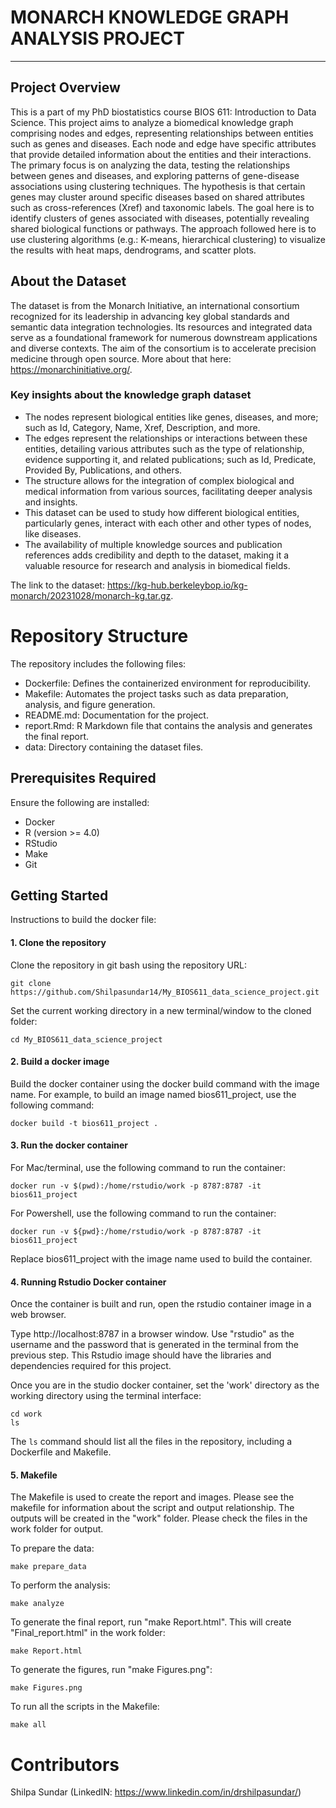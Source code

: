 # MONARCH KNOWLEDGE GRAPH ANALYSIS PROJECT

------------------------------------------------------------

## Project Overview

This is a part of my PhD biostatistics course BIOS 611: Introduction to Data Science. This project aims to analyze a biomedical knowledge graph comprising nodes and edges, representing relationships between entities such as genes and diseases. Each node and edge have specific attributes that provide detailed information about the entities and their interactions. The primary focus is on analyzing the data, testing the relationships between genes and diseases, and exploring patterns of gene-disease associations using clustering techniques. The hypothesis is that certain genes may cluster around specific diseases based on shared attributes such as cross-references (Xref) and taxonomic labels. The goal here is to identify clusters of genes associated with diseases, potentially revealing shared biological functions or pathways. The approach followed here is to use clustering algorithms (e.g.: K-means, hierarchical clustering) to visualize the results with heat maps, dendrograms, and scatter plots.


## About the Dataset

The dataset is from the Monarch Initiative, an international consortium recognized for its leadership in advancing key global standards and semantic data integration technologies. Its resources and integrated data serve as a foundational framework for numerous downstream applications and diverse contexts. The aim of the consortium is to accelerate precision medicine through open source. More about that here: https://monarchinitiative.org/.


### Key insights about the knowledge graph dataset

* The nodes represent biological entities like genes, diseases, and more; such as Id, Category, Name, Xref, Description, and more.
* The edges represent the relationships or interactions between these entities, detailing various attributes such as the type of relationship, evidence supporting it, and related publications; such as Id, Predicate, Provided By, Publications, and others.
* The structure allows for the integration of complex biological and medical information from various sources, facilitating deeper analysis and insights.
* This dataset can be used to study how different biological entities, particularly genes, interact with each other and other types of nodes, like diseases.
* The availability of multiple knowledge sources and publication references adds credibility and depth to the dataset, making it a valuable resource for research and analysis in biomedical fields.

The link to the dataset: https://kg-hub.berkeleybop.io/kg-monarch/20231028/monarch-kg.tar.gz.


# Repository Structure

The repository includes the following files:

- Dockerfile: Defines the containerized environment for reproducibility.
- Makefile: Automates the project tasks such as data preparation, analysis, and figure generation.
- README.md: Documentation for the project.
- report.Rmd: R Markdown file that contains the analysis and generates the final report.
- data: Directory containing the dataset files.


## Prerequisites Required

Ensure the following are installed:

* Docker
* R (version >= 4.0)
* RStudio
* Make
* Git


## Getting Started

Instructions to build the docker file:

#### 1. Clone the repository 

Clone the repository in git bash using the repository URL:

```
git clone https://github.com/Shilpasundar14/My_BIOS611_data_science_project.git
```
Set the current working directory in a new terminal/window to the cloned folder:

```
cd My_BIOS611_data_science_project
```

#### 2. Build a docker image 

Build the docker container using the docker build command with the image name. For example, to build an image named bios611_project, use the following command:

```
docker build -t bios611_project .
```

#### 3. Run the docker container

For Mac/terminal, use the following command to run the container:

```
docker run -v $(pwd):/home/rstudio/work -p 8787:8787 -it bios611_project
```

For Powershell, use the following command to run the container:

```
docker run -v ${pwd}:/home/rstudio/work -p 8787:8787 -it bios611_project
```
Replace bios611_project with the image name used to build the container.

#### 4. Running Rstudio Docker container

Once the container is built and run, open the rstudio container image in a web browser. 

Type http://localhost:8787  in a browser window. 
Use "rstudio" as the username and the password that is generated in the terminal from the previous step. This Rstudio image should have the libraries and dependencies required for this project.

Once you are in the studio docker container, set the 'work' directory as the working directory using the terminal interface:

```
cd work
ls
```

The `ls` command should list all the files in the repository, including a Dockerfile and Makefile.

#### 5. Makefile

The Makefile is used to create the report and images. Please see the makefile for information about the script and output relationship. The outputs will be created in the "work" folder. Please check the files in the work folder for output. 

To prepare the data:

```
make prepare_data
```
To perform the analysis:

```
make analyze
```
To generate the final report, run "make Report.html". This will create "Final_report.html" in the work folder:

```
make Report.html
```
  
To generate the figures, run "make Figures.png":
	
```
make Figures.png
```

To run all the scripts in the Makefile:
  
```
make all
```

# Contributors
Shilpa Sundar (LinkedIN: https://www.linkedin.com/in/drshilpasundar/)
